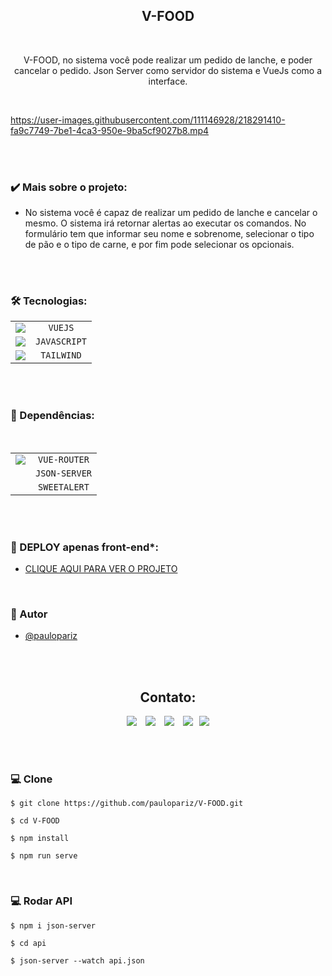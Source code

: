 <h2 align="center">V-FOOD</h2>

<br>

<p align="center">V-FOOD, no sistema você pode realizar um pedido de lanche, e poder cancelar o pedido. Json Server como servidor do sistema e VueJs como a interface. </p>

<br>


https://user-images.githubusercontent.com/111146928/218291410-fa9c7749-7be1-4ca3-950e-9ba5cf9027b8.mp4

<br><br>


### ✔️ Mais sobre o projeto:
- No sistema você é capaz de realizar um pedido de lanche e cancelar o mesmo. O sistema irá retornar alertas ao executar os comandos. No formulário tem que informar seu nome e sobrenome, selecionar o tipo de pão e o tipo de carne, e por fim pode selecionar os opcionais.

<br>
<br>

### 🛠️ Tecnologias: 


|              |                                                   |
| :----------------: | :---------------------------------------------------: |
|   <img src="https://skillicons.dev/icons?i=vue">      |    `VUEJS`   |
|   <img src="https://skillicons.dev/icons?i=js">      |    `JAVASCRIPT`   |
|   <img src="https://skillicons.dev/icons?i=tailwind">      |    `TAILWIND`   |


<br>
<br>

### 🚀 Dependências: 

<br>

|              |                                                   |
| :----------------: | :---------------------------------------------------: |
|   <img src="https://skillicons.dev/icons?i=vue">      |    `VUE-ROUTER`   |
|   <img >      |    `JSON-SERVER`   |
|   <img >      |    `SWEETALERT`   |


<br>
<br>

### 📍 DEPLOY apenas front-end*:
- <a href="">CLIQUE AQUI PARA VER O PROJETO</a>

<br>

### 🧠 Autor

- [@paulopariz](https://paulopariz.vercel.app/)

<br><br>

<h2 align="center">Contato:</h2>
<div align="center">

 <a href= "https://api.whatsapp.com/send?phone=5544999575376"><img src="https://img.icons8.com/material-outlined/24/7950F2/whatsapp--v1.png"/></a> <a href="https://www.instagram.com/parizpaulo_/" style="margin-left:10px"><img src="https://img.icons8.com/material-outlined/24/7950F2/instagram-new--v1.png"/></a> <a href="paulopariz01@gmail.com" style="margin-left:10px"><img src="https://img.icons8.com/material-rounded/24/7950F2/filled-message.png"/></a> <a href="https://www.linkedin.com/in/paulopariz/" style="margin-left:10px"><img src="https://img.icons8.com/material-sharp/24/7950F2/linkedin--v1.png"/></a><a href="https://paulopariz.vercel.app/" style="margin-left:10px"><img src="https://img.icons8.com/ios-glyphs/24/7950F2/portfolio.png"/></a>

 </div>

 <br>
 <br>

### 💻 Clone 

````
$ git clone https://github.com/paulopariz/V-FOOD.git
`````
````
$ cd V-FOOD
`````
````
$ npm install
`````
````
$ npm run serve
````

<br>

### 💻 Rodar API

````
$ npm i json-server
`````
````
$ cd api
`````
````
$ json-server --watch api.json
`````




